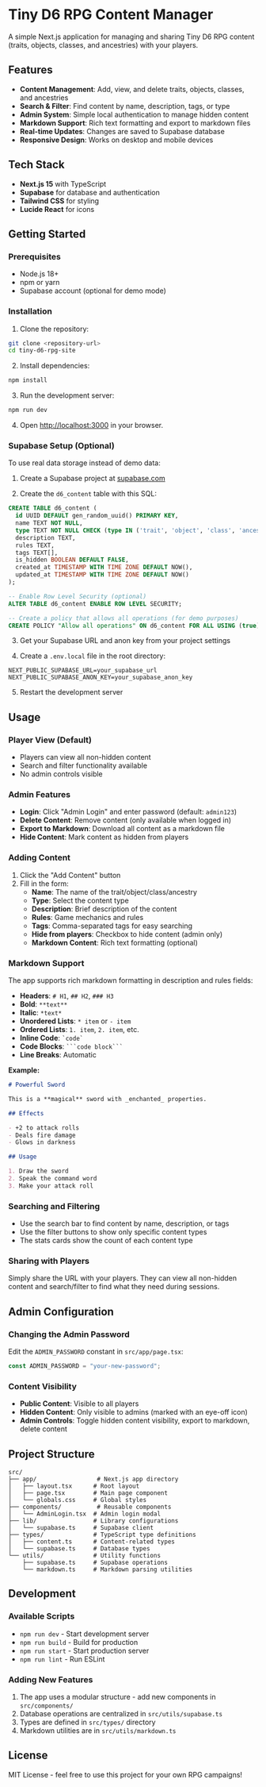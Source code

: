 # Tiny D6 RPG Content Manager

A simple Next.js application for managing and sharing Tiny D6 RPG content (traits, objects, classes, and ancestries) with your players.

## Features

- **Content Management**: Add, view, and delete traits, objects, classes, and ancestries
- **Search & Filter**: Find content by name, description, tags, or type
- **Admin System**: Simple local authentication to manage hidden content
- **Markdown Support**: Rich text formatting and export to markdown files
- **Real-time Updates**: Changes are saved to Supabase database
- **Responsive Design**: Works on desktop and mobile devices

## Tech Stack

- **Next.js 15** with TypeScript
- **Supabase** for database and authentication
- **Tailwind CSS** for styling
- **Lucide React** for icons

## Getting Started

### Prerequisites

- Node.js 18+
- npm or yarn
- Supabase account (optional for demo mode)

### Installation

1. Clone the repository:

```bash
git clone <repository-url>
cd tiny-d6-rpg-site
```

2. Install dependencies:

```bash
npm install
```

3. Run the development server:

```bash
npm run dev
```

4. Open [http://localhost:3000](http://localhost:3000) in your browser.

### Supabase Setup (Optional)

To use real data storage instead of demo data:

1. Create a Supabase project at [supabase.com](https://supabase.com)

2. Create the `d6_content` table with this SQL:

```sql
CREATE TABLE d6_content (
  id UUID DEFAULT gen_random_uuid() PRIMARY KEY,
  name TEXT NOT NULL,
  type TEXT NOT NULL CHECK (type IN ('trait', 'object', 'class', 'ancestry')),
  description TEXT,
  rules TEXT,
  tags TEXT[],
  is_hidden BOOLEAN DEFAULT FALSE,
  created_at TIMESTAMP WITH TIME ZONE DEFAULT NOW(),
  updated_at TIMESTAMP WITH TIME ZONE DEFAULT NOW()
);

-- Enable Row Level Security (optional)
ALTER TABLE d6_content ENABLE ROW LEVEL SECURITY;

-- Create a policy that allows all operations (for demo purposes)
CREATE POLICY "Allow all operations" ON d6_content FOR ALL USING (true);
```

3. Get your Supabase URL and anon key from your project settings

4. Create a `.env.local` file in the root directory:

```env
NEXT_PUBLIC_SUPABASE_URL=your_supabase_url
NEXT_PUBLIC_SUPABASE_ANON_KEY=your_supabase_anon_key
```

5. Restart the development server

## Usage

### Player View (Default)

- Players can view all non-hidden content
- Search and filter functionality available
- No admin controls visible

### Admin Features

- **Login**: Click "Admin Login" and enter password (default: `admin123`)
- **Delete Content**: Remove content (only available when logged in)
- **Export to Markdown**: Download all content as a markdown file
- **Hide Content**: Mark content as hidden from players

### Adding Content

1. Click the "Add Content" button
2. Fill in the form:
   - **Name**: The name of the trait/object/class/ancestry
   - **Type**: Select the content type
   - **Description**: Brief description of the content
   - **Rules**: Game mechanics and rules
   - **Tags**: Comma-separated tags for easy searching
   - **Hide from players**: Checkbox to hide content (admin only)
   - **Markdown Content**: Rich text formatting (optional)

### Markdown Support

The app supports rich markdown formatting in description and rules fields:

- **Headers**: `# H1`, `## H2`, `### H3`
- **Bold**: `**text**`
- **Italic**: `*text*`
- **Unordered Lists**: `* item` or `- item`
- **Ordered Lists**: `1. item`, `2. item`, etc.
- **Inline Code**: `` `code` ``
- **Code Blocks**: ` ```code block``` `
- **Line Breaks**: Automatic

**Example:**

```markdown
# Powerful Sword

This is a **magical** sword with _enchanted_ properties.

## Effects

- +2 to attack rolls
- Deals fire damage
- Glows in darkness

## Usage

1. Draw the sword
2. Speak the command word
3. Make your attack roll
```

### Searching and Filtering

- Use the search bar to find content by name, description, or tags
- Use the filter buttons to show only specific content types
- The stats cards show the count of each content type

### Sharing with Players

Simply share the URL with your players. They can view all non-hidden content and search/filter to find what they need during sessions.

## Admin Configuration

### Changing the Admin Password

Edit the `ADMIN_PASSWORD` constant in `src/app/page.tsx`:

```typescript
const ADMIN_PASSWORD = "your-new-password";
```

### Content Visibility

- **Public Content**: Visible to all players
- **Hidden Content**: Only visible to admins (marked with an eye-off icon)
- **Admin Controls**: Toggle hidden content visibility, export to markdown, delete content

## Project Structure

```
src/
├── app/                 # Next.js app directory
│   ├── layout.tsx      # Root layout
│   ├── page.tsx        # Main page component
│   └── globals.css     # Global styles
├── components/          # Reusable components
│   └── AdminLogin.tsx  # Admin login modal
├── lib/                # Library configurations
│   └── supabase.ts     # Supabase client
├── types/              # TypeScript type definitions
│   ├── content.ts      # Content-related types
│   └── supabase.ts     # Database types
└── utils/              # Utility functions
    ├── supabase.ts     # Supabase operations
    └── markdown.ts     # Markdown parsing utilities
```

## Development

### Available Scripts

- `npm run dev` - Start development server
- `npm run build` - Build for production
- `npm run start` - Start production server
- `npm run lint` - Run ESLint

### Adding New Features

1. The app uses a modular structure - add new components in `src/components/`
2. Database operations are centralized in `src/utils/supabase.ts`
3. Types are defined in `src/types/` directory
4. Markdown utilities are in `src/utils/markdown.ts`

## License

MIT License - feel free to use this project for your own RPG campaigns!
